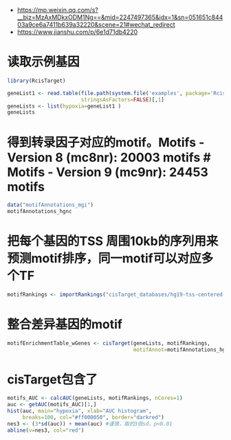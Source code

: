 - https://mp.weixin.qq.com/s?__biz=MzAxMDkxODM1Ng==&mid=2247497365&idx=1&sn=051651c84403a9ce6a7411b639a32220&scene=21#wechat_redirect
- https://www.jianshu.com/p/6e1d71db4220
# 读取示例基因
```r
library(RcisTarget)

geneList1 <- read.table(file.path(system.file('examples', package='RcisTarget'), "hypoxiaGeneSet.txt"), 
                        stringsAsFactors=FALSE)[,1]
geneLists <- list(hypoxia=geneList1 ) 
geneLists
```

# 得到转录因子对应的motif。Motifs - Version 8 (mc8nr): 20003 motifs # Motifs - Version 9 (mc9nr): 24453 motifs
```r
data("motifAnnotations_mgi")
motifAnnotations_hgnc 
```
# 把每个基因的TSS 周围10kb的序列用来预测motif排序，同一motif可以对应多个TF
```r
motifRankings <- importRankings("cisTarget_databases/hg19-tss-centered-10kb-7species.mc9nr.feather")
```
# 整合差异基因的motif
```r
motifEnrichmentTable_wGenes <- cisTarget(geneLists, motifRankings,
                                         motifAnnot=motifAnnotations_hgnc)
```
# cisTarget包含了
```r
motifs_AUC <- calcAUC(geneLists, motifRankings, nCores=1)
auc <- getAUC(motifs_AUC)[1,]
hist(auc, main="hypoxia", xlab="AUC histogram",
     breaks=100, col="#ff000050", border="darkred")
nes3 <- (3*sd(auc)) + mean(auc) #谨慎，取的3倍sd，p<0.01
abline(v=nes3, col="red")
```



